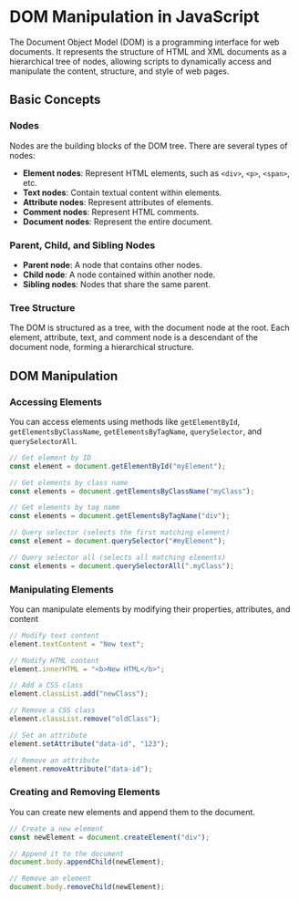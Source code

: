 # DOM Manipulation in JavaScript

The Document Object Model (DOM) is a programming interface for web documents. It represents the structure of HTML and XML documents as a hierarchical tree of nodes, allowing scripts to dynamically access and manipulate the content, structure, and style of web pages.

## Basic Concepts

### Nodes

Nodes are the building blocks of the DOM tree. There are several types of nodes:

- **Element nodes**: Represent HTML elements, such as `<div>`, `<p>`, `<span>`, etc.
- **Text nodes**: Contain textual content within elements.
- **Attribute nodes**: Represent attributes of elements.
- **Comment nodes**: Represent HTML comments.
- **Document nodes**: Represent the entire document.

### Parent, Child, and Sibling Nodes

- **Parent node**: A node that contains other nodes.
- **Child node**: A node contained within another node.
- **Sibling nodes**: Nodes that share the same parent.

### Tree Structure

The DOM is structured as a tree, with the document node at the root. Each element, attribute, text, and comment node is a descendant of the document node, forming a hierarchical structure.

## DOM Manipulation

### Accessing Elements

You can access elements using methods like `getElementById`, `getElementsByClassName`, `getElementsByTagName`, `querySelector`, and `querySelectorAll`.

```javascript
// Get element by ID
const element = document.getElementById("myElement");

// Get elements by class name
const elements = document.getElementsByClassName("myClass");

// Get elements by tag name
const elements = document.getElementsByTagName("div");

// Query selector (selects the first matching element)
const element = document.querySelector("#myElement");

// Query selector all (selects all matching elements)
const elements = document.querySelectorAll(".myClass");
```

### Manipulating Elements

You can manipulate elements by modifying their properties, attributes, and content

```javascript
// Modify text content
element.textContent = "New text";

// Modify HTML content
element.innerHTML = "<b>New HTML</b>";

// Add a CSS class
element.classList.add("newClass");

// Remove a CSS class
element.classList.remove("oldClass");

// Set an attribute
element.setAttribute("data-id", "123");

// Remove an attribute
element.removeAttribute("data-id");
```
### Creating and Removing Elements

You can create new elements and append them to the document.

```javascript
// Create a new element
const newElement = document.createElement("div");

// Append it to the document
document.body.appendChild(newElement);

// Remove an element
document.body.removeChild(newElement);
```

